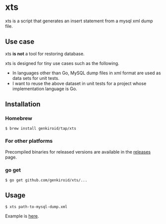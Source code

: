 # xts

xts is a script that generates an insert statement from a mysql xml dump file.

## Use case

xts **is not** a tool for restoring database.

xts is designed for tiny use cases such as the following.

- In languages other than Go, MySQL dump files in xml format are used as data sets for unit tests.
- I want to reuse the above dataset in unit tests for a project whose implementation language is Go.

## Installation

### Homebrew

```console
$ brew install genkiroid/tap/xts
```

### For other platforms

Precompiled binaries for released versions are available in the [releases](https://github.com/genkiroid/xts/releases) page.

### go get

```console
$ go get github.com/genkiroid/xts/...
```

## Usage

```console
$ xts path-to-mysql-dump.xml
```

Example is [here](https://github.com/genkiroid/xts/blob/main/xts_example_test.go).

